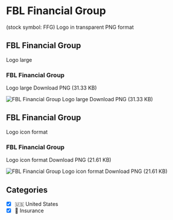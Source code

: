 # FBL Financial Group
 (stock symbol: FFG) Logo in transparent PNG format

## FBL Financial Group
 Logo large

### FBL Financial Group
 Logo large Download PNG (31.33 KB)

![FBL Financial Group
 Logo large Download PNG (31.33 KB)](/img/orig/FFG_BIG-9f6c0542.png)

## FBL Financial Group
 Logo icon format

### FBL Financial Group
 Logo icon format Download PNG (21.61 KB)

![FBL Financial Group
 Logo icon format Download PNG (21.61 KB)](/img/orig/FFG-83a836a6.png)



## Categories
- [x] 🇺🇸 United States
- [x] 🏦 Insurance
